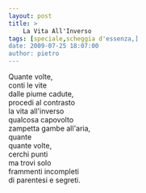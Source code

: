 ```yaml
---
layout: post
title: >
    La Vita All'Inverso
tags: [speciale,scheggia d'essenza,]
date: 2009-07-25 18:07:00
author: pietro
---
```

Quante volte,<br/>conti le vite<br/>dalle piume cadute,<br/>procedi al contrasto<br/>la vita all'inverso<br/>qualcosa capovolto<br/>zampetta gambe all'aria,<br/>quante<br/>quante volte,<br/>cerchi punti<br/>ma trovi solo<br/>frammenti incompleti<br/>di parentesi e segreti.

